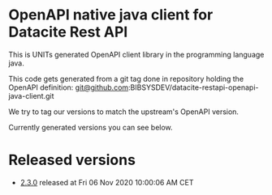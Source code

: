 # OpenAPI native java client for Datacite Rest API 

This is UNITs generated OpenAPI client library in the programming language java.

This code gets generated from a git tag done in repository holding the OpenAPI definition: git@github.com:BIBSYSDEV/datacite-restapi-openapi-java-client.git 

We try to tag our versions to match the upstream's OpenAPI version.

Currently generated versions you can see below.

# Released versions 

* [2.3.0](https://github.com/norrs/testrepo/tree/2.3.0) released at Fri 06 Nov 2020 10:00:06 AM CET
